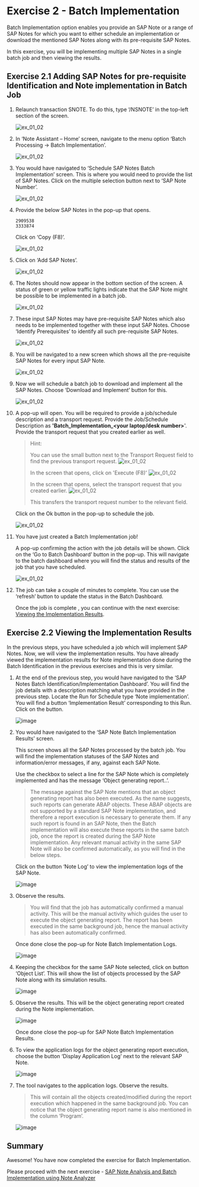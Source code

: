# Exercise 2 - Batch Implementation

Batch Implementation option enables you provide an SAP Note or a range of SAP Notes for which you want to either schedule an implementation or download the mentioned SAP Notes along with its pre-requisite SAP Notes. 

In this exercise, you will be implementing multiple SAP Notes in a single batch job and then viewing the results. 


## Exercise 2.1 Adding SAP Notes for pre-requisite Identification and Note implementation in Batch Job

  1. Relaunch transaction SNOTE. To do this, type ‘/NSNOTE’ in the top-left section of the screen. 

    
     ![ex_01_02](EX2_1.png)
     


  2. In ‘Note Assistant – Home’ screen, navigate to the menu option ‘Batch Processing -> Batch Implementation’.

     ![ex_01_02](EX2_2.png)


  3.	You would have navigated to ‘Schedule SAP Notes Batch Implementation’ screen. This is where you would need to provide the list of SAP Notes.
      Click on the multiple selection button next to ‘SAP Note Number’.

         ![ex_01_02](EX2_3.png)


     

  4. Provide the below SAP Notes in the pop-up that opens.

         2909538
         3333874

     Click on ‘Copy (F8)’.

     ![ex_01_02](EX2_4.png)
     


5.	Click on ‘Add SAP Notes’.

      ![ex_01_02](EX2_5.png)

   

6.  The Notes should now appear in the bottom section of the screen. A status of green or yellow traffic lights indicate that the SAP Note might be possible to be implemented in a batch job. 

      ![ex_01_02](EX2_6.png)

     

7.	These input SAP Notes may have pre-requisite SAP Notes which also needs to be implemented together with these input SAP Notes. Choose ‘Identify Prerequisites’ to identify all such pre-requisite SAP Notes.

     ![ex_01_02](EX2_7.png)

    

8.	You will be navigated to a new screen which shows all the pre-requisite SAP Notes for every input SAP Note.

     ![ex_01_02](EX2_8.PNG)

   

9.	Now we will schedule a batch job to download and implement all the SAP Notes. Choose ‘Download and Implement’ button for this.
    
    ![ex_01_02](EX2_9.png)

    

10.	A pop-up will open. You will be required to provide a job/schedule description and a transport request. Provide the Job/Schedule Description as ****'Batch_Implementation_<your laptop/desk number>****'. Provide the transport request that you created earlier as well.
    
    >Hint:
    >
    >You can use the small button next to the Transport Request field to find the previous transport request.
    >![ex_01_02](EX2_10_1.PNG)
    >
    >In the screen that opens, click on 'Execute (F8)'
    >![ex_01_02](EX2_10_2.png)
    >
    >In the screen that opens, select the transport request that you created earlier.
    >![ex_01_02](EX2_10_3.PNG)
    >
    >This transfers the transport request number to the relevant field.



    Click on the Ok button in the pop-up to schedule the job.

   	![ex_01_02](EX2_10_4.png)

    

11.	You have just created a Batch Implementation job!

    A pop-up confirming the action with the job details will be shown. Click on the ‘Go to Batch Dashboard’ button in the pop-up. This will navigate to the batch dashboard where you will find the status and results of the job that you have scheduled.

    ![ex_01_02](EX2_11.png)

    

12.	The job can take a couple of minutes to complete. You can use the ‘refresh’ button to update the status in the Batch Dashboard.

   	Once the job is complete , you can continue with the next exercise: [Viewing the Implementation Results](../ex2/README.md#exercise-22-viewing-the-implementation-results).



## Exercise 2.2 Viewing the Implementation Results

In the previous steps, you have scheduled a job which will implement SAP Notes. Now, we will view the implementation results. You have already viewed the implementation results for Note implementation done during the Batch Identification in the previous exercises and this is very similar.

1.	At the end of the previous step, you would have navigated to the ‘SAP Notes Batch Identification/Implementation Dashboard’. You will find the job details with a description matching what you have provided in the previous step. Locate the Run for Schedule type ‘Note implementation’. You will find a button ‘Implementation Result’ corresponding to this Run. Click on the button.

    ![image](https://github.com/SAP-samples/teched2023-DT261/assets/144778626/e2b42fe5-f402-4292-adb8-b2d0c0cc733a)



2.	You would have navigated to the ‘SAP Note Batch Implementation Results’ screen. 

    This screen shows all the SAP Notes processed by the batch job. You will find the implementation statuses of the SAP Notes and information/error messages, if any, against each SAP Note.

    Use the checkbox to select a line for the SAP Note which is completely implemented and has the message ‘Object generating report..’. 

    >The message against the SAP Note mentions that an object generating report has also been executed. As the name suggests, such reports can generate ABAP objects. These ABAP objects are not supported by a standard SAP Note implementation, and therefore a report execution is necessary to generate them. If any such report is found in an SAP Note, then the Batch implementation will also execute these reports in the same batch job, once the report is created during the SAP Note implementation. Any relevant manual activity in the same SAP Note will also be confirmed automatically, as you will find in the below steps.

     Click on the button ‘Note Log’ to view the implementation logs of the SAP Note.

     ![image](https://github.com/SAP-samples/teched2023-DT261/assets/144778626/4169e821-b657-417a-9661-a3921278c1b6)




3.	Observe the results.
   
   
    >You will find that the job has automatically confirmed a manual activity. This will be the manual activity which guides the user to execute the object generating report. The report has been executed in the same background job, hence the manual activity has also been automatically confirmed. 

    Once done close the pop-up for Note Batch Implementation Logs.
 
    ![image](https://github.com/SAP-samples/teched2023-DT261/assets/144778626/64aa169c-c81f-4265-a171-879776c8e9f8)




4.	Keeping the checkbox for the same SAP Note selected, click on button ‘Object List’. This will show the list of objects processed by the SAP Note along with its simulation results.

     ![image](https://github.com/SAP-samples/teched2023-DT261/assets/144778626/bc1c16f6-29af-4e1f-9de0-e744798f2cfb)




5.	Observe the results. This will be the object generating report created during the Note implementation.

     ![image](https://github.com/SAP-samples/teched2023-DT261/assets/144778626/45729576-cb04-4d3c-9022-15e8e118b9cb)


     Once done close the pop-up for SAP Note Batch Implementation Results.


6.	To view the application logs for the object generating report execution, choose the button ‘Display Application Log’ next to the relevant SAP Note.

    ![image](https://github.com/SAP-samples/teched2023-DT261/assets/144778626/d39b5c9a-25cf-486a-b869-ea2bc406b30c)




7.	The tool navigates to the application logs. Observe the results.
   
     >This will contain all the objects created/modified during the report execution which happened in the same background job. You can notice that the object generating report name is also mentioned in the column ‘Program’.


     ![image](https://github.com/SAP-samples/teched2023-DT261/assets/144778626/2113f450-a5d3-4a04-b714-dc2cdb0b647c)

 


## Summary

Awesome! You have now completed the exercise for Batch Implementation. 

Please proceed with the next exercise - [SAP Note Analysis and Batch Implementation using Note Analyzer](../ex3%20#sap-note-analysis-and-batch-implementation-using-note-analyzer)

